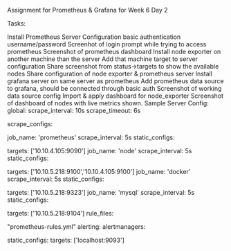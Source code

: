 Assignment for Prometheus & Grafana for Week 6 Day 2

Tasks:

Install Prometheus Server
Configuration basic authentication username/password
Screenhot of login prompt while trying to access prometheus
Screenshot of prometheus dashboard
Install node exporter on another machine than the server
Add that machine target to server configuration
Share screenshot from status->targets to show the available nodes
Share configuration of node exporter & prometheus server
Install grafana server on same server as prometheus
Add prometheus data source to grafana, should be connected through basic auth
Screenshot of working data source config
Import & apply dashboard for node_exporter
Screenshot of dashboard of nodes with live metrics shown.
Sample Server Config: global: scrape_interval: 10s scrape_timeout: 6s

scrape_configs:

job_name: 'prometheus' scrape_interval: 5s static_configs:

targets: ['10.10.4.105:9090']
job_name: 'node' scrape_interval: 5s static_configs:

targets: ['10.10.5.218:9100','10.10.4.105:9100']
job_name: 'docker' scrape_interval: 5s static_configs:

targets: ['10.10.5.218:9323']
job_name: 'mysql' scrape_interval: 5s static_configs:

targets: ['10.10.5.218:9104']
rule_files:

"prometheus-rules.yml"
alerting: alertmanagers:

static_configs:
targets: ['localhost:9093']
